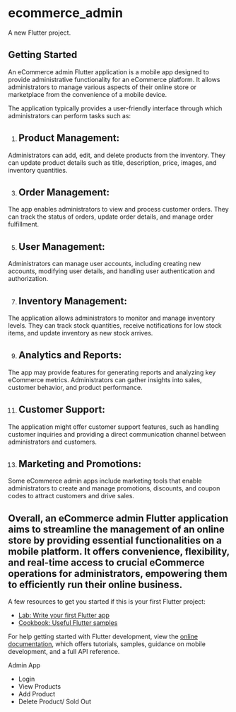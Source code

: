 # ecommerce_admin

A new Flutter project.

## Getting Started
An eCommerce admin Flutter application is a mobile app designed to provide administrative functionality for an eCommerce platform. It allows administrators to manage various aspects of their online store or marketplace from the convenience of a mobile device.

The application typically provides a user-friendly interface through which administrators can perform tasks such as:

1. ## Product Management:
  Administrators can add, edit, and delete products from the inventory. They can update product details such as title, description, price, images, and inventory quantities.

3. ## Order Management:
 The app enables administrators to view and process customer orders. They can track the status of orders, update order details, and manage order fulfillment.

5. ## User Management:
 Administrators can manage user accounts, including creating new accounts, modifying user details, and handling user authentication and authorization.

7. ## Inventory Management:
 The application allows administrators to monitor and manage inventory levels. They can track stock quantities, receive notifications for low stock items, and update inventory as new stock arrives.

9. ## Analytics and Reports:
 The app may provide features for generating reports and analyzing key eCommerce metrics. Administrators can gather insights into sales, customer behavior, and product performance.

11. ## Customer Support:
 The application might offer customer support features, such as handling customer inquiries and providing a direct communication channel between administrators and customers.

13. ##  Marketing and Promotions:
 Some eCommerce admin apps include marketing tools that enable administrators to create and manage promotions, discounts, and coupon codes to attract customers and drive sales.

## Overall, an eCommerce admin Flutter application aims to streamline the management of an online store by providing essential functionalities on a mobile platform. It offers convenience, flexibility, and real-time access to crucial eCommerce operations for administrators, empowering them to efficiently run their online business.

A few resources to get you started if this is your first Flutter project:

- [Lab: Write your first Flutter app](https://docs.flutter.dev/get-started/codelab)
- [Cookbook: Useful Flutter samples](https://docs.flutter.dev/cookbook)

For help getting started with Flutter development, view the
[online documentation](https://docs.flutter.dev/), which offers tutorials,
samples, guidance on mobile development, and a full API reference.



Admin App
- Login
- View Products
- Add Product
- Delete Product/ Sold Out
